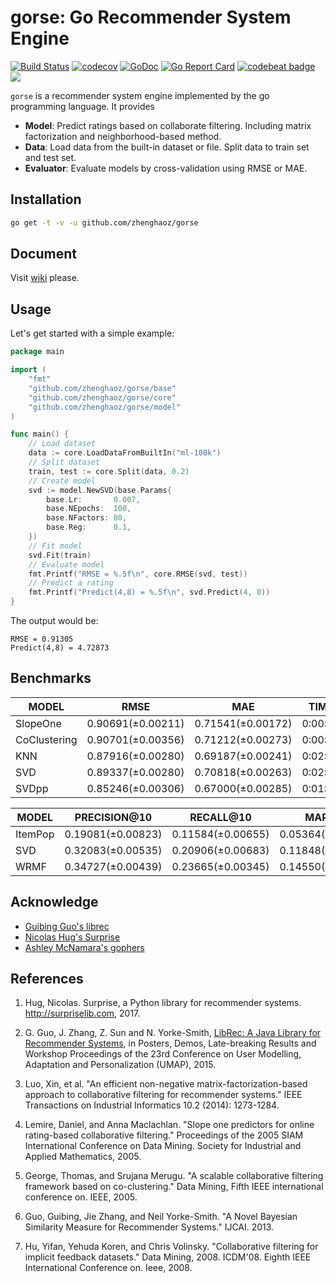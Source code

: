 # gorse: Go Recommender System Engine

[![Build Status](https://travis-ci.org/zhenghaoz/gorse.svg?branch=master)](https://travis-ci.org/zhenghaoz/gorse)
[![codecov](https://codecov.io/gh/zhenghaoz/gorse/branch/master/graph/badge.svg)](https://codecov.io/gh/zhenghaoz/gorse)
[![GoDoc](https://godoc.org/github.com/zhenghaoz/gorse?status.svg)](https://godoc.org/github.com/zhenghaoz/gorse)
[![Go Report Card](https://goreportcard.com/badge/github.com/zhenghaoz/gorse)](https://goreportcard.com/report/github.com/zhenghaoz/gorse)
[![codebeat badge](https://codebeat.co/badges/beb25c18-e35f-4783-b3ad-b518dc4ea78a)](https://codebeat.co/projects/github-com-zhenghaoz-gorse-master)
[![](https://img.shields.io/badge/stability-experimental-orange.svg)](#)

`gorse` is a recommender system engine implemented by the go programming language. It provides

- **Model**: Predict ratings based on collaborate filtering. Including matrix factorization and neighborhood-based method.
- **Data**: Load data from the built-in dataset or file. Split data to train set and test set.
- **Evaluator**: Evaluate models by cross-validation using RMSE or MAE.

## Installation

```bash
go get -t -v -u github.com/zhenghaoz/gorse
```

## Document

Visit [wiki](https://github.com/zhenghaoz/gorse/wiki) please.

## Usage

Let's get started with a simple example:

```go
package main

import (
	"fmt"
	"github.com/zhenghaoz/gorse/base"
	"github.com/zhenghaoz/gorse/core"
	"github.com/zhenghaoz/gorse/model"
)

func main() {
	// Load dataset
	data := core.LoadDataFromBuiltIn("ml-100k")
	// Split dataset
	train, test := core.Split(data, 0.2)
	// Create model
	svd := model.NewSVD(base.Params{
		base.Lr:       0.007,
		base.NEpochs:  100,
		base.NFactors: 80,
		base.Reg:      0.1,
	})
	// Fit model
	svd.Fit(train)
	// Evaluate model
	fmt.Printf("RMSE = %.5f\n", core.RMSE(svd, test))
	// Predict a rating
	fmt.Printf("Predict(4,8) = %.5f\n", svd.Predict(4, 8))
}
```

The output would be:

```
RMSE = 0.91305
Predict(4,8) = 4.72873
```

## Benchmarks

|    MODEL     |       RMSE        |        MAE        |  TIME   |
|--------------|-------------------|-------------------|---------|
| SlopeOne     | 0.90691(±0.00211) | 0.71541(±0.00172) | 0:00:35 |
| CoClustering | 0.90701(±0.00356) | 0.71212(±0.00273) | 0:00:11 |
| KNN          | 0.87916(±0.00280) | 0.69187(±0.00241) | 0:02:54 |
| SVD          | 0.89337(±0.00280) | 0.70818(±0.00263) | 0:02:46 |
| SVDpp        | 0.85246(±0.00306) | 0.67000(±0.00285) | 0:01:16 |

|  MODEL  |   PRECISION@10    |     RECALL@10     |      MAP@10       |      NDCG@10      |      MRR@10       |  TIME   |
|---------|-------------------|-------------------|-------------------|-------------------|-------------------|---------|
| ItemPop | 0.19081(±0.00823) | 0.11584(±0.00655) | 0.05364(±0.00357) | 0.21785(±0.00893) | 0.40991(±0.01706) | 0:00:03 |
| SVD     | 0.32083(±0.00535) | 0.20906(±0.00683) | 0.11848(±0.00305) | 0.37643(±0.00871) | 0.59818(±0.02437) | 0:00:13 |
| WRMF    | 0.34727(±0.00439) | 0.23665(±0.00345) | 0.14550(±0.00461) | 0.41614(±0.00733) | 0.65439(±0.00960) | 0:00:14 |

## Acknowledge

- [Guibing Guo's librec](https://github.com/guoguibing/librec)
- [Nicolas Hug's Surprise](https://github.com/NicolasHug/Surprise)
- [Ashley McNamara's gophers](https://github.com/ashleymcnamara/gophers)

## References

1. Hug, Nicolas. Surprise, a Python library for recommender systems. http://surpriselib.com, 2017.

2. G. Guo, J. Zhang, Z. Sun and N. Yorke-Smith, [LibRec: A Java Library for Recommender Systems](http://ceur-ws.org/Vol-1388/demo_paper1.pdf), in Posters, Demos, Late-breaking Results and Workshop Proceedings of the 23rd Conference on User Modelling, Adaptation and Personalization (UMAP), 2015.

3. Luo, Xin, et al. "An efficient non-negative matrix-factorization-based approach to collaborative filtering for recommender systems." IEEE Transactions on Industrial Informatics 10.2 (2014): 1273-1284.

4. Lemire, Daniel, and Anna Maclachlan. "Slope one predictors for online rating-based collaborative filtering." Proceedings of the 2005 SIAM International Conference on Data Mining. Society for Industrial and Applied Mathematics, 2005.

5. George, Thomas, and Srujana Merugu. "A scalable collaborative filtering framework based on co-clustering." Data Mining, Fifth IEEE international conference on. IEEE, 2005.

6. Guo, Guibing, Jie Zhang, and Neil Yorke-Smith. "A Novel Bayesian Similarity Measure for Recommender Systems." IJCAI. 2013.

7. Hu, Yifan, Yehuda Koren, and Chris Volinsky. "Collaborative filtering for implicit feedback datasets." Data Mining, 2008. ICDM'08. Eighth IEEE International Conference on. Ieee, 2008.
